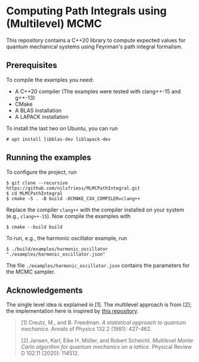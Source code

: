 # Computing Path Integrals using (Multilevel) MCMC 
This repository contains a C++20 library to compute expected values for quantum mechanical systems using Feynman's path integral formalism.

## Prerequisites
To compile the examples you need:
+ A C++20 compiler (The examples were tested with clang++-15 and g++-13)
+ CMake
+ A BLAS installation
+ A LAPACK installation

To install the last two on Ubuntu, you can run
```
# apt install libblas-dev liblapack-dev
```

## Running the examples
To configure the project, run
```
$ git clone --recursive https://github.com/nilsfriess/MLMCPathIntegral.git
$ cd MLMCPathIntegral
$ cmake -S . -B build -DCMAKE_CXX_COMPILER=clang++
```
Replace the compiler `clang++` with the compiler installed on your system (e.g., `clang++-15`). Now compile the examples with
```
$ cmake --build build
```
To run, e.g., the harmonic oscillator example, run
```
$ ./build/examples/harmonic_oscillator "./examples/harmonic_oscillator.json"
```
The file `./examples/harmonic_oscillator.json` contains the parameters for the MCMC sampler.

## Acknowledgements
The single level idea is explained in [1]. The multilevel approach is from [2]; the implementation here is inspired by [this repository](https://github.com/eikehmueller/mlmcpathintegral).


> [1] Creutz, M., and B. Freedman. _A statistical approach to quantum mechanics._ Annals of Physics 132.2 (1981): 427-462. 
>
> [2] Jansen, Karl, Eike H. Müller, and Robert Scheichl. _Multilevel Monte Carlo algorithm for quantum mechanics on a lattice._ Physical Review D 102.11 (2020): 114512.

